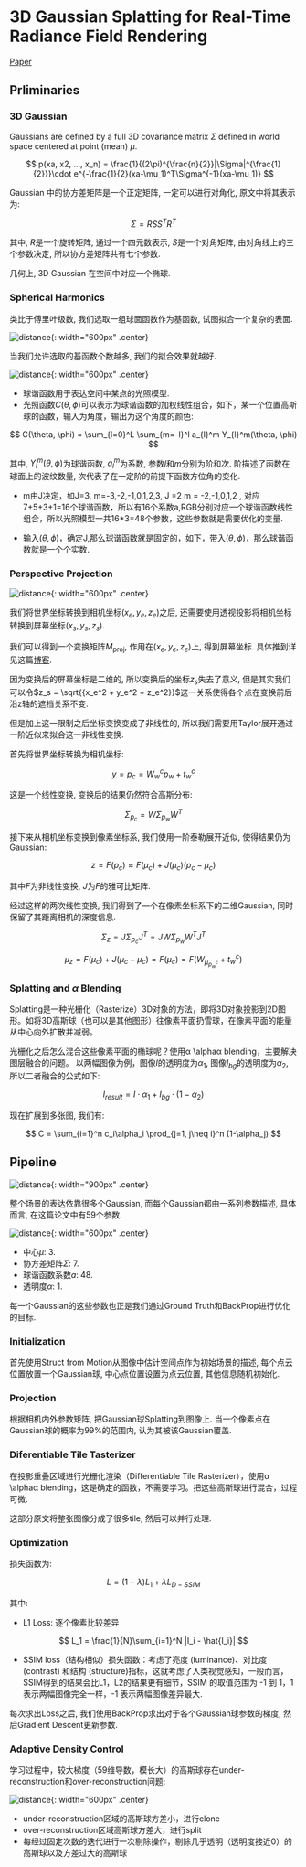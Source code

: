# 3D Gaussian Splatting for Real-Time Radiance Field Rendering

[Paper](https://repo-sam.inria.fr/fungraph/3d-gaussian-splatting/)

## Prliminaries

### 3D Gaussian

Gaussians are defined by a full 3D covariance matrix $\Sigma$ defined in world space centered at point (mean) $\mu$.

$$
p(xa, x2, ..., x_n) = \frac{1}{(2\pi)^{\frac{n}{2}}|\Sigma|^{\frac{1}{2}}}\cdot e^{-\frac{1}{2}(xa-\mu_1)^T\Sigma^{-1}(xa-\mu_1)}
$$

Gaussian 中的协方差矩阵是一个正定矩阵, 一定可以进行对角化, 原文中将其表示为:

$$
\Sigma = RSS^TR^T
$$

其中, $R$是一个旋转矩阵, 通过一个四元数表示, $S$是一个对角矩阵, 由对角线上的三个参数决定, 所以协方差矩阵共有七个参数.

几何上, 3D Gaussian 在空间中对应一个椭球.

### Spherical Harmonics

类比于傅里叶级数, 我们选取一组球面函数作为基函数, 试图拟合一个复杂的表面.

![distance](../images/papers/3DGS/1.png){: width="600px" .center}

当我们允许选取的基函数个数越多, 我们的拟合效果就越好.

![distance](../images/papers/3DGS/1%20(4).png){: width="600px" .center}

+ 球谐函数用于表达空间中某点的光照模型.
+ 光照函数$C(\theta, \phi)$可以表示为球谐函数的加权线性组合，如下，某一个位置高斯球的函数，输入为角度，输出为这个角度的颜色:

$$
C(\theta, \phi) = \sum_{l=0}^L \sum_{m=-l}^l a_{l}^m Y_{l}^m(\theta, \phi)
$$

其中, $Y_l^m(\theta, \phi)$为球谐函数, $a_l^m$为系数, 参数$l$和$m$分别为阶和次. 阶描述了函数在球面上的波纹数量, 次代表了在一定阶的前提下函数方位角的变化.

+ m由J决定，如J=3, m=-3,-2,-1,0,1,2,3, J =2 m = -2,-1,0,1,2 , 对应7+5+3+1=16个球谐函数，所以有16个系数a,RGB分别对应一个球谐函数线性组合，所以光照模型一共16*3=48个参数，这些参数就是需要优化的变量.

+ 输入$(\theta, \phi)$，确定J,那么球谐函数就是固定的，如下，带入$(\theta, \phi)$，那么球谐函数就是一个个实数.

### Perspective Projection

![distance](../images/papers/3DGS/1%20(2).png){: width="600px" .center}

我们将世界坐标转换到相机坐标$(x_e, y_e, z_e)$之后, 还需要使用透视投影将相机坐标转换到屏幕坐标$(x_s, y_s, z_s)$.

我们可以得到一个变换矩阵$M_{\text{proj}}$, 作用在$(x_e, y_e, z_e)$上, 得到屏幕坐标. 具体推到详见这篇[博客](https://zhuanlan.zhihu.com/p/181696883).

因为变换后的屏幕坐标是二维的, 所以变换后的坐标$z_s$失去了意义, 但是其实我们可以令$z_s = \sqrt{{x_e^2 + y_e^2 + z_e^2}}$这一关系使得各个点在变换前后沿z轴的遮挡关系不变.

但是加上这一限制之后坐标变换变成了非线性的, 所以我们需要用Taylor展开通过一阶近似来拟合这一非线性变换.

首先将世界坐标转换为相机坐标:

$$
y = p_c = W_w^c p_w + t_w^c
$$

这是一个线性变换, 变换后的结果仍然符合高斯分布:

$$
\Sigma_{p_c} = W\Sigma_{p_w}W^T
$$

接下来从相机坐标变换到像素坐标系, 我们使用一阶泰勒展开近似, 使得结果仍为Gaussian:

$$
z = F(p_c) \approx F(\mu_c) + J(\mu_c)(p_c - \mu_c)
$$

其中$F$为非线性变换, $J$为$F$的雅可比矩阵.

经过这样的两次线性变换, 我们得到了一个在像素坐标系下的二维Gaussian, 同时保留了其距离相机的深度信息. 

$$
\Sigma_z = J\Sigma_{p_c}J^T = JW\Sigma_{p_w}W^TJ^T
$$

$$
\mu_z = F(\mu_c) + J(\mu_c - \mu_c) = F(\mu_c) = F(W_{\mu_{p_w^c}} + t_w^c)
$$

### Splatting and $\alpha$ Blending

Splatting是一种光栅化（Rasterize）3D对象的方法，即将3D对象投影到2D图形。如将3D高斯球（也可以是其他图形）往像素平面扔雪球，在像素平面的能量从中心向外扩散并减弱。

光栅化之后怎么混合这些像素平面的椭球呢？使用α \alphaα blending，主要解决图层融合的问题。
以两幅图像为例，图像$I$的透明度为$\alpha_1$, 图像$I_{bg}$的透明度为$\alpha_2$, 所以二者融合的公式如下:

$$
I_{result} = I \cdot \alpha_1 + I_{bg} \cdot (1-\alpha_2)
$$

现在扩展到多张图, 我们有:

$$
C = \sum_{i=1}^n c_i\alpha_i \prod_{j=1, j\neq i}^n (1-\alpha_j)
$$

## Pipeline

![distance](../images/papers/3DGS/1%20(6).png){: width="900px" .center}

整个场景的表达依靠很多个Gaussian, 而每个Gaussian都由一系列参数描述, 具体而言, 在这篇论文中有59个参数.

![distance](../images/papers/3DGS/1%20(5).png){: width="600px" .center}

+ 中心$\mu$: 3.
+ 协方差矩阵$\Sigma$: 7.
+ 球谐函数系数$a$: 48.
+ 透明度$\alpha$: 1.

每一个Gaussian的这些参数也正是我们通过Ground Truth和BackProp进行优化的目标.

### Initialization

首先使用Struct from Motion从图像中估计空间点作为初始场景的描述, 每个点云位置放置一个Gaussian球, 中心点位置设置为点云位置, 其他信息随机初始化.

### Projection

根据相机内外参数矩阵, 把Gaussian球Splatting到图像上. 当一个像素点在Gaussian球的概率为99%的范围内, 认为其被该Gaussian覆盖. 

### Diferentiable Tile Tasterizer

在投影重叠区域进行光栅化渲染（Differentiable Tile Rasterizer），使用α \alphaα blending，这是确定的函数，不需要学习。把这些高斯球进行混合，过程可微.

这部分原文将整张图像分成了很多tile, 然后可以并行处理.

### Optimization

损失函数为:

$$
L = (1-\lambda)L_1 + \lambda L_{D-SSIM}
$$

其中:

+ L1 Loss: 逐个像素比较差异

$$
L_1 = \frac{1}{N}\sum_{i=1}^N |I_i - \hat{I_i}|
$$

+ SSIM loss（结构相似）损失函数：考虑了亮度 (luminance)、对比度 (contrast) 和结构 (structure)指标，这就考虑了人类视觉感知，一般而言，SSIM得到的结果会比L1，L2的结果更有细节，SSIM 的取值范围为 -1 到 1，1 表示两幅图像完全一样，-1 表示两幅图像差异最大.

每次求出Loss之后, 我们使用BackProp求出对于各个Gaussian球参数的梯度, 然后Gradient Descent更新参数.

### Adaptive Density Control

学习过程中，较大梯度（59维导数，模长大）的高斯球存在under-reconstruction和over-reconstruction问题:

![distance](../images/papers/3DGS/1%20(3).png){: width="600px" .center}

+ under-reconstruction区域的高斯球方差小，进行clone
+ over-reconstruction区域高斯球方差大，进行split
+ 每经过固定次数的迭代进行一次剔除操作，剔除几乎透明（透明度接近0）的高斯球以及方差过大的高斯球
